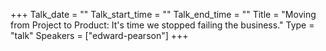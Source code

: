 +++
Talk_date = ""
Talk_start_time = ""
Talk_end_time = ""
Title = "Moving from Project to Product: It's time we stopped failing the business."
Type = "talk"
Speakers = ["edward-pearson"]
+++


